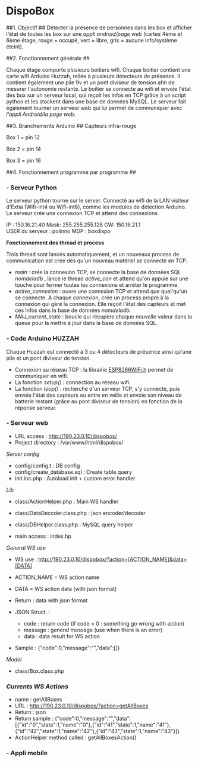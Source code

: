 # DispoBox #

##1. Objectif ##
Détecter la présence de personnes dans les box et afficher l'état de toutes les box sur une _appli android/page web_ (cartes 4ème et 6ème étage, rouge = occupé, vert = libre, gris = aucune info/système éteint).



##2. Fonctionnement générale ##

Chaque étage comporte plusieurs boitiers wifi. Chaque boitier contient une carte wifi Arduino Huzzah, reliée à plusieurs détecteurs de présence. Il contient également une pile 9v et un pont diviseur de tension afin de mesurer l'autonomie restante.
Le boitier se connecte au wifi et envoie l'état des box sur un serveur local, qui reçoit les infos en TCP grâce à un script python et les stockent dans une base de données MySQL. 
Le serveur fait également tourner un serveur web qui lui permet de communiquer avec _l'appli Android/la page web_.

##3. Branchements Arduino ##
Capteurs infra-rouge 

Box 1 = pin 12

Box 2 = pin 14

Box 3 = pin 16


##4. Fonctionnement programme par programme ##
###     - Serveur Python ###
Le serveur python tourne sur le server. Connecté au wifi de la LAN visiteur d'Extia (Wifi-int4 ou Wifi-int6), comme les modules de détection Arduino.
Le serveur crée une connexion TCP et attend des connexions.

IP : 150.16.21.40
Mask: 255.255.255.128
GW: 150.16.21.1   
USER du serveur : polinno
MDP : boxdispo

**Fonctionnement des thread et process**

Trois thread sont lancés automatiquement, et un nouveaux process de communication est crée dès qu'un nouveau matériel se connecte en TCP.
- _main_ : crée la connexion TCP, se connecte la base de données SQL _nomdeladb_ , lance le thread _active_con_ et attend qu'on appuie sur une touche pour fermer toutes les connexions et arréter le programme.
- _active_connexion_ : ouvre une connexion TCP et attend que quel'qu'un se connecte. A chaque connexion, crée un process propre à la connexion qui gère la connexion. Elle reçoit l'état des capteurs et met ces infos dans la base de données _nomdeladb_.
- _MAJ_current_state_ : boucle qui récupère chaque nouvelle valeur dans la queue pour la mettre à jour dans la base de données SQL.


### - Code Arduino HUZZAH ###
Chaque Huzzah est connecté à 3 ou 4 détecteurs de présence ainsi qu'une pile et un pont diviseur de tension.
- Connexion au réseau TCP : la librairie [ESP8266WiFi.h](https://github.com/ekstrand/ESP8266wifi) permet de communiquer en wifi. 
- La fonction _setup()_ : connection au réseau wifi.
- La fonction _loop()_ : recherche d'un serveur TCP, s'y connecte, puis envoie l'état des capteurs ou entre en veille et envoie son niveau de batterie restant (grâce au pont diviseur de tension) en fonction de la réponse serveur.



### - Serveur web ###
- URL access : http://190.23.0.10/dispobox/
- Project directory : /var/www/html/dispobox/

_Server config_
- config/config.t : DB config
- config/create_database.sql : Create table query
- init.inc.php : Autoload init + custom error handler

_Lib_
- class/ActionHelper.php : Main WS handler
- class/DataDecoder.class.php : json encoder/decoder
- class/DBHelper.class.php : MySQL query helper

- main access : index.hp

_General WS use_
- WS use : http://190.23.0.10/dispobox/?action=[ACTION_NAME]&data=[DATA]

- ACTION_NAME = WS action name
- DATA = WS action data (with json format)

- Return : data with json format
- JSON Struct. :
    - code : return code (if code < 0 : something go wrong with action)
    - message : general message (use when there is an error)
    - data : data result for WS action
- Sample : {"code":0,"message":"","data":[]}

_Model_
- class/Box.class.php

### _Currents WS Actions_ ###
- name : getAllBoxes
- URL : http://190.23.0.10/dispobox/?action=getAllBoxes
- Return : json
- Return sample :
{"code":0,"message":"","data":[{"id":"0","state":1,"name":"0"},{"id":"41","state":1,"name":"41"},{"id":"42","state":1,"name":"42"},{"id":"43","state":1,"name":"43"}]}
- ActionHelper method called : getAllBoxesAction()


### - Appli mobile ###

